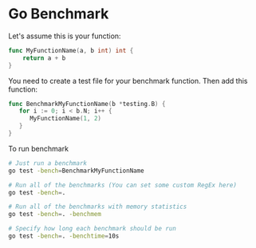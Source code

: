 # Go Benchmark

Let's assume this is your function:

```go
func MyFunctionName(a, b int) int {
	return a + b
}
```

You need to create a test file for your benchmark function. Then add this function:

```go
func BenchmarkMyFunctionName(b *testing.B) {  
   for i := 0; i < b.N; i++ {  
      MyFunctionName(1, 2)  
   }
}
```

To run benchmark

```bash
# Just run a benchmark
go test -bench=BenchmarkMyFunctionName

# Run all of the benchmarks (You can set some custom RegEx here)
go test -bench=.

# Run all of the benchmarks with memory statistics
go test -bench=. -benchmem

# Specify how long each benchmark should be run
go test -bench=. -benchtime=10s
```